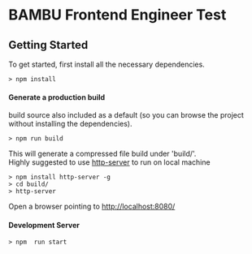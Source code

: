 # BAMBU Frontend Engineer Test

## Getting Started

To get started, first install all the necessary dependencies.
```
> npm install
```


#### Generate a production build
build source also included as a default (so you can browse the project without installing the dependencies).
```
> npm run build
```
This will generate a compressed file build under 'build/'.
<br />
Highly suggested to use [http-server](https://www.npmjs.com/package/http-server) to run on local machine

```
> npm install http-server -g
> cd build/
> http-server 
```
Open a browser pointing to [http://localhost:8080/](http://localhost:8080/)


#### Development Server
```
> npm  run start
```